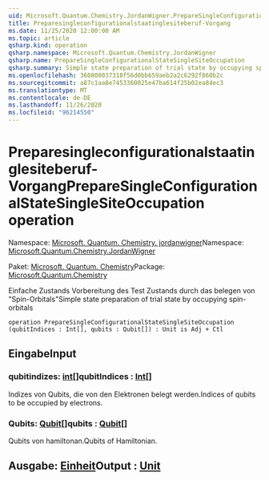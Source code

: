 ```yaml
---
uid: Microsoft.Quantum.Chemistry.JordanWigner.PrepareSingleConfigurationalStateSingleSiteOccupation
title: Preparesingleconfigurationalstaatinglesiteberuf-Vorgang
ms.date: 11/25/2020 12:00:00 AM
ms.topic: article
qsharp.kind: operation
qsharp.namespace: Microsoft.Quantum.Chemistry.JordanWigner
qsharp.name: PrepareSingleConfigurationalStateSingleSiteOccupation
qsharp.summary: Simple state preparation of trial state by occupying spin-orbitals
ms.openlocfilehash: 360800037318f56d0bb659aeb2a2c6292f860b2c
ms.sourcegitcommit: a87c1aa8e7453360025e47ba614f25b02ea84ec3
ms.translationtype: MT
ms.contentlocale: de-DE
ms.lasthandoff: 11/26/2020
ms.locfileid: "96214550"
---
```

# <a name="preparesingleconfigurationalstatesinglesiteoccupation-operation"></a><span data-ttu-id="16126-102">Preparesingleconfigurationalstaatinglesiteberuf-Vorgang</span><span class="sxs-lookup"><span data-stu-id="16126-102">PrepareSingleConfigurationalStateSingleSiteOccupation operation</span></span>

<span data-ttu-id="16126-103">Namespace: [Microsoft. Quantum. Chemistry. jordanwigner](xref:Microsoft.Quantum.Chemistry.JordanWigner)</span><span class="sxs-lookup"><span data-stu-id="16126-103">Namespace: [Microsoft.Quantum.Chemistry.JordanWigner](xref:Microsoft.Quantum.Chemistry.JordanWigner)</span></span>

<span data-ttu-id="16126-104">Paket: [Microsoft. Quantum. Chemistry](https://nuget.org/packages/Microsoft.Quantum.Chemistry)</span><span class="sxs-lookup"><span data-stu-id="16126-104">Package: [Microsoft.Quantum.Chemistry](https://nuget.org/packages/Microsoft.Quantum.Chemistry)</span></span>


<span data-ttu-id="16126-105">Einfache Zustands Vorbereitung des Test Zustands durch das belegen von "Spin-Orbitals"</span><span class="sxs-lookup"><span data-stu-id="16126-105">Simple state preparation of trial state by occupying spin-orbitals</span></span>

```qsharp
operation PrepareSingleConfigurationalStateSingleSiteOccupation (qubitIndices : Int[], qubits : Qubit[]) : Unit is Adj + Ctl
```


## <a name="input"></a><span data-ttu-id="16126-106">Eingabe</span><span class="sxs-lookup"><span data-stu-id="16126-106">Input</span></span>

### <a name="qubitindices--int"></a><span data-ttu-id="16126-107">qubitindizes: [int](xref:microsoft.quantum.lang-ref.int)[]</span><span class="sxs-lookup"><span data-stu-id="16126-107">qubitIndices : [Int](xref:microsoft.quantum.lang-ref.int)[]</span></span>

<span data-ttu-id="16126-108">Indizes von Qubits, die von den Elektronen belegt werden.</span><span class="sxs-lookup"><span data-stu-id="16126-108">Indices of qubits to be occupied by electrons.</span></span>


### <a name="qubits--qubit"></a><span data-ttu-id="16126-109">Qubits: [Qubit](xref:microsoft.quantum.lang-ref.qubit)[]</span><span class="sxs-lookup"><span data-stu-id="16126-109">qubits : [Qubit](xref:microsoft.quantum.lang-ref.qubit)[]</span></span>

<span data-ttu-id="16126-110">Qubits von hamiltonan.</span><span class="sxs-lookup"><span data-stu-id="16126-110">Qubits of Hamiltonian.</span></span>



## <a name="output--unit"></a><span data-ttu-id="16126-111">Ausgabe: [Einheit](xref:microsoft.quantum.lang-ref.unit)</span><span class="sxs-lookup"><span data-stu-id="16126-111">Output : [Unit](xref:microsoft.quantum.lang-ref.unit)</span></span>

